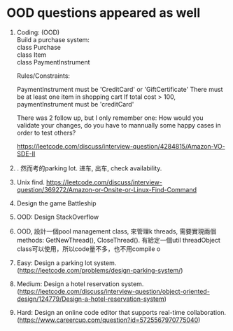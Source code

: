 # OOD questions appeared as well
1. Coding: (OOD)  
    Build a purchase system:  
        class Purchase  
        class Item  
        class PaymentInstrument        
   
    Rules/Constraints:
    
    PaymentInstrument must be 'CreditCard' or 'GiftCertificate'
    There must be at least one item in shopping cart
    If total cost > 100, paymentInstrument must be 'creditCard'
    
    There was 2 follow up, but I only remember one: How would you validate your changes, do you have to mannually some happy cases in order to test others?
    
    https://leetcode.com/discuss/interview-question/4284815/Amazon-VO-SDE-II
1. . 然而考的parking lot. 进车, 出车, check availability.
2. Unix find. https://leetcode.com/discuss/interview-question/369272/Amazon-or-Onsite-or-Linux-Find-Command
3. Design the game Battleship
4. OOD: Design StackOverflow
5. OOD, 設計一個pool management class, 來管理k threads, 需要實現兩個methods:
   GetNewThread(), CloseThread(). 有給定一個util threadObject class可以使用，所以code量不多，也不用compile o
1. Easy: Design a parking lot system. (https://leetcode.com/problems/design-parking-system/)
1. Medium: Design a hotel reservation system. (https://leetcode.com/discuss/interview-question/object-oriented-design/124779/Design-a-hotel-reservation-system)
1. Hard: Design an online code editor that supports real-time collaboration. (https://www.careercup.com/question?id=5725567970775040)

